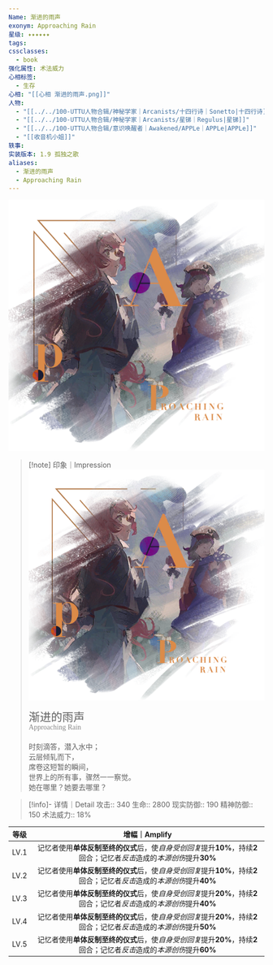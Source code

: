 ```yaml
---
Name: 渐进的雨声
exonym: Approaching Rain
星级: ✦✦✦✦✦✦
tags: 
cssclasses:
  - book
强化属性: 术法威力
心相标签:
  - 生存
心相: "[[心相 渐进的雨声.png]]"
人物:
  - "[[../../100-UTTU人物合辑/神秘学家｜Arcanists/十四行诗｜Sonetto|十四行诗]]"
  - "[[../../100-UTTU人物合辑/神秘学家｜Arcanists/星锑｜Regulus|星锑]]"
  - "[[../../100-UTTU人物合辑/意识唤醒者｜Awakened/APPLe｜APPLe|APPLe]]"
  - "[[收音机小姐]]"
轶事: 
实装版本: 1.9 孤独之歌
aliases:
  - 渐进的雨声
  - Approaching Rain
---
```

![cover](assets/渐进的雨声｜Approaching%20Rain.assets/心相%20渐进的雨声.png)

> [!note] 印象｜Impression
> ![心相 渐进的雨声|inlL|300](assets/渐进的雨声｜Approaching%20Rain.assets/心相%20渐进的雨声.png)
> <p style="font-family: '家族宋', sans-serif; font-size: 22px; line-height: 0.75; text-indent: 0;">渐进的雨声<br><span style="font-family: serif; font-size: 14px; color: #888888;">Approaching Rain</span></p>
> 
> 时刻滴答，潜入水中；  
> 云层倾轧而下，  
> 席卷这短暂的瞬间，  
> 世界上的所有事，骤然一一察觉。  
> 她在哪里？她要去哪里？

> [!info]- 详情｜Detail
> 攻击:: 340
> 生命:: 2800
> 现实防御:: 190
> 精神防御:: 150
> 术法威力:: 18%

| 等级 |                        增幅｜Amplify                         |
| :--: | :----------------------------------------------------------: |
| LV.1 | 记忆者使用**单体反制至终的仪式**后，使*自身受创回复*提升**10%**，持续**2**回合；记忆者*反击*造成的*本源创伤*提升**30%** |
| LV.2 | 记忆者使用**单体反制至终的仪式**后，使*自身受创回复*提升**10%**，持续**2**回合；记忆者*反击*造成的*本源创伤*提升**40%** |
| LV.3 | 记忆者使用**单体反制至终的仪式**后，使*自身受创回复*提升**20%**，持续**2**回合；记忆者*反击*造成的*本源创伤*提升**40%** |
| LV.4 | 记忆者使用**单体反制至终的仪式**后，使*自身受创回复*提升**20%**，持续**2**回合；记忆者*反击*造成的*本源创伤*提升**50%** |
| LV.5 | 记忆者使用**单体反制至终的仪式**后，使*自身受创回复*提升**20%**，持续**2**回合；记忆者*反击*造成的*本源创伤*提升**60%** |

